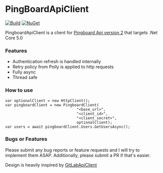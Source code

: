 ﻿# PingBoardApiClient
[![Build](https://github.com/Johnmancini30/PingboardApiClient/actions/workflows/dotnet.yml/badge.svg)](https://github.com/Johnmancini30/PingboardApiClient/actions/workflows/dotnet.yml)
[![NuGet](https://img.shields.io/nuget/v/pingboardapiclient?color=g)](https://nuget.org/packages/PingboardApiClient)

PingboardApiClient is a client for [Pingboard Api version 2](https://pingboard.docs.apiary.io/) that targets .Net Core 5.0

### Features
* Authentication refresh is handled internally
* Retry policy from Polly is applied to http requests
* Fully async
* Thread safe
### How to use
```
var optionalClient = new HttpClient();
var pingboardClient = new PingboardClient(
                                "<base_url>", 
                                "<client_id>", 
                                "<client_secret>", 
                                optionalClient);
var users = await pingboardClient.Users.GetUsersAsync();
```
### Bugs or Features
Please submit any bug reports or feature requests and I will try to implement them ASAP. Additionally, please submit a PR if that's easier.

Design is heavily inspired by [GitLabApiClient](https://github.com/nmklotas/GitLabApiClient)